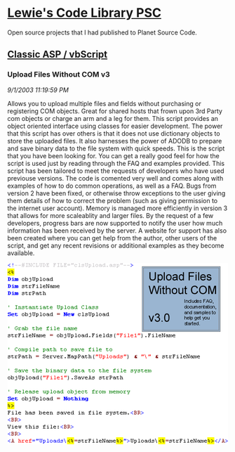# [Lewie's Code Library PSC](../../README.md)

Open source projects that I had published to Planet Source Code.

## [Classic ASP / vbScript](../README.md)

### Upload Files Without COM v3

*9/1/2003 11:19:59 PM*

Allows you to upload multiple files and fields without purchasing or registering COM objects. Great for shared hosts that frown upon 3rd Party com objects or charge an arm and a leg for them. This script provides an object oriented interface using classes for easier development. The power that this script has over others is that it does not use dictionary objects to store the uploaded files. It also harnesses the power of ADODB to prepare and save binary data to the file system with quick speeds. This is the script that you have been looking for. You can get a really good feel for how the script is used just by reading through the FAQ and examples provided. This script has been tailored to meet the requests of developers who have used previouse versions. The code is comented very well and comes along with examples of how to do common operations, as well as a FAQ. Bugs from version 2 have been fixed, or otherwise throw exceptions to the user giving them details of how to correct the problem (such as giving permission to the internet user account). Memory is managed more efficiently in version 3 that allows for more scaleablity and larger files. By the request of a few developers, progress bars are now supported to notify the user how much information has been received by the server. A website for support has also been created where you can get help from the author, other users of the script, and get any recent revisions or additional examples as they become available.

![Screenshot of Upload Files Without COM v3](./screenshot.gif)




